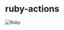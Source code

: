 # ruby-actions

![Ruby](https://github.com/karn18/ruby-actions/workflows/Ruby/badge.svg?branch=main&event=push)
